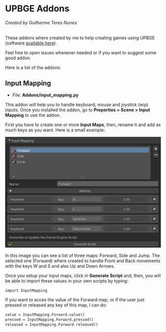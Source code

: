 # UPBGE Addons
###### Created by Guilherme Teres Nunes

These addons where created by me to help creating games using UPBGE (software [available here](download.upbge.org)). 

Feel free to open issues whenever needed or if you want to suggest some good addon.

Here is a list of the addons:

## Input Mapping
- File: **Addons/input_mapping.py**

This addon will help you to handle keyboard, mouse and joystick (wip) inputs. Once you installed the addon, go to **Properties > Scene > Input Mapping** to use the addon.

First you have to create one or more **Input Maps**, then, rename it and add as much keys as you want. Here is a small example:

![](Images/input_mapping_1.png)

In this image you can see a list of three maps: Forward, Side and Jump. The selected one (Forward) where created to handle Front and Back movements with the keys W and S and also Up and Down Arrows.

Once you setup your input maps, click in **Generate Script** and, then, you will be able to import these values in your own scripts by typing:

```
import InputMapping
```

If you want to acces the value of the Forward map, or if the user just pressed or released any key of this map, I can do:

```
value = InputMapping.Forward.value()
pressed = InputMapping.Forward.pressed()
released = InputMapping.Forward.released()
```
